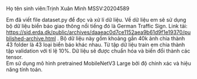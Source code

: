 Họ tên sinh viên:Trịnh Xuân Minh
MSSV:20204589

Em đã viết file dataset.py để đọc và xử lí dữ liệu. Về dữ liệu em sẽ sử dụng bộ dữ liệu biển báo giao thông nổi tiếng đó là German Traffic Sign. Link tải: https://sid.erda.dk/public/archives/daaeac0d7ce1152aea9b61d9f1e19370/published-archive.html . Bộ dữ liệu này gồm khoảng gần 40k ảnh chia thành 43 folder là 43 loại biển báo khác nhau. Từ tập dữ liệu train em chia thành tập validation với tỉ lệ 10%. Dữ liệu sẽ được chuẩn hóa và biến đổi thành các tensor.   
Em sử dụng mô hình pretrained MobileNetV3 Large bởi độ chính xác và hiệu năng tính toán. 
